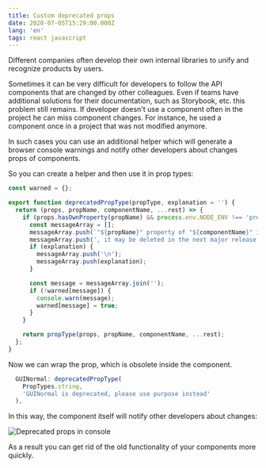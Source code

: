 ```yaml
---
title: Custom deprecated props
date: 2020-07-05T15:29:00.000Z
lang: 'en'
tags: react javascript
---
```

Different companies often develop their own internal libraries to unify and recognize products by users. 

Sometimes it can be very difficult for developers to follow the API components that are changed by other colleagues. Even if teams have additional solutions for their documentation, such as Storybook, etc. this problem still remains. If developer doesn't use a component often in the project he can miss component changes. For instance, he used a component once in a project that was not modified anymore.

In such cases you can use an additional helper which will generate a browser console warnings and notify other developers about changes props of components. 

So you can create a helper and then use it in prop types:

```javascript
const warned = {};        

export function deprecatedPropType(propType, explanation = '') {
  return (props, propName, componentName, ...rest) => {
    if (props.hasOwnProperty(propName) && process.env.NODE_ENV !== 'production') {
      const messageArray = [];
      messageArray.push(`"${propName}" property of "${componentName}" is deprecated`);
      messageArray.push(', it may be deleted in the next major release');
      if (explanation) {
        messageArray.push('\n');
        messageArray.push(explanation);
      }

      const message = messageArray.join('');
      if (!warned[message]) {
        console.warn(message);
        warned[message] = true;
      }
    }

    return propType(props, propName, componentName, ...rest);
  };
}
```

Now we can wrap the prop, which is obsolete inside the component.

```javascript
  GUINormal: deprecatedPropType(
    PropTypes.string,
    'GUINormal is deprecated, please use purpose instead'
  ),
```

In this way, the component itself will notify other developers about changes:

![Deprecated props in console](./dep.jpg)

As a result you can get rid of the old functionality of your components more quickly.
